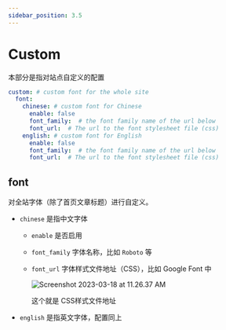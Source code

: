 ```yaml
---
sidebar_position: 3.5
---
```




# Custom

本部分是指对站点自定义的配置

```yaml
custom: # custom font for the whole site
  font: 
    chinese: # custom font for Chinese
      enable: false
      font_family:  # the font family name of the url below
      font_url:  # The url to the font stylesheet file (css)
    english: # custom font for English
      enable: false
      font_family:  # the font family name of the url below
      font_url:  # The url to the font stylesheet file (css)
```

## font

对全站字体（除了首页文章标题）进行自定义。

- `chinese` 是指中文字体

  - `enable` 是否启用

  - `font_family` 字体名称，比如 `Roboto` 等

  - `font_url` 字体样式文件地址（CSS），比如 Google Font 中

    ![Screenshot 2023-03-18 at 11.26.37 AM](https://evan.beee.top/img/2023/03/18/6d56c014870576b266ea46c4f13e3ab9.png)

    这个就是 CSS样式文件地址

- `english` 是指英文字体，配置同上
